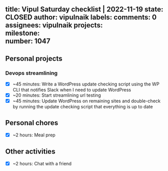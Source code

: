 title:	Vipul Saturday checklist | 2022-11-19
state:	CLOSED
author:	vipulnaik
labels:	
comments:	0
assignees:	vipulnaik
projects:	
milestone:	
number:	1047
--
## Personal projects

### Devops streamlining

- [x] ~45 minutes: Write a WordPress update checking script using the WP CLI that notifies Slack when I need to update WordPress
- [x] ~20 minutes: Start streamlining url testing
- [x] ~45 minutes: Update WordPress on remaining sites and double-check by running the update checking script that everything is up to date 

## Personal chores

- [x] ~2 hours: Meal prep

## Other activities

- [x] ~2 hours: Chat with a friend
